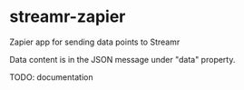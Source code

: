 # streamr-zapier

Zapier app for sending data points to Streamr

Data content is in the JSON message under "data" property.

TODO: documentation